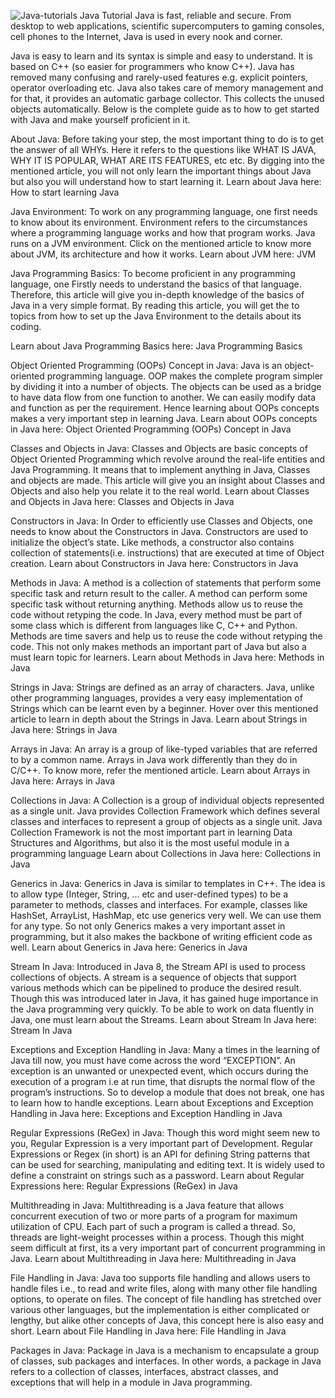 ![Java-tutorials](https://user-images.githubusercontent.com/88024587/181794897-97cf84e2-3355-41de-9a4e-cc08843406f9.png)
 Java Tutorial
Java is fast, reliable and secure. From desktop to web applications, scientific supercomputers to gaming consoles, cell phones to the Internet, Java is used in every nook and corner.

Java is easy to learn and its syntax is simple and easy to understand. It is based on C++ (so easier for programmers who know C++). Java has removed many confusing and rarely-used features e.g. explicit pointers, operator overloading etc. Java also takes care of memory management and for that, it provides an automatic garbage collector. This collects the unused objects automatically.
Below is the complete guide as to how to get started with Java and make yourself proficient in it.



About Java: Before taking your step, the most important thing to do is to get the answer of all WHYs. Here it refers to the questions like WHAT IS JAVA, WHY IT IS POPULAR, WHAT ARE ITS FEATURES, etc etc. By digging into the mentioned article, you will not only learn the important things about Java but also you will understand how to start learning it.
Learn about Java here: How to start learning Java

Java Environment: To work on any programming language, one first needs to know about its environment. Environment refers to the circumstances where a programming language works and how that program works. Java runs on a JVM environment. Click on the mentioned article to know more about JVM, its architecture and how it works.
Learn about JVM here: JVM

Java Programming Basics: To become proficient in any programming language, one Firstly needs to understand the basics of that language. Therefore, this article will give you in-depth knowledge of the basics of Java in a very simple format.
By reading this article, you will get the to topics from how to set up the Java Environment to the details about its coding.

Learn about Java Programming Basics here: Java Programming Basics

Object Oriented Programming (OOPs) Concept in Java: Java is an object-oriented programming language. OOP makes the complete program simpler by dividing it into a number of objects. The objects can be used as a bridge to have data flow from one function to another. We can easily modify data and function as per the requirement. Hence learning about OOPs concepts makes a very important step in learning Java.
Learn about OOPs concepts in Java here: Object Oriented Programming (OOPs) Concept in Java

Classes and Objects in Java: Classes and Objects are basic concepts of Object Oriented Programming which revolve around the real-life entities and Java Programming. It means that to implement anything in Java, Classes and objects are made. This article will give you an insight about Classes and Objects and also help you relate it to the real world.
Learn about Classes and Objects in Java here: Classes and Objects in Java

Constructors in Java: In Order to efficiently use Classes and Objects, one needs to know about the Constructors in Java. Constructors are used to initialize the object’s state. Like methods, a constructor also contains collection of statements(i.e. instructions) that are executed at time of Object creation.
Learn about Constructors in Java here: Constructors in Java

Methods in Java: A method is a collection of statements that perform some specific task and return result to the caller. A method can perform some specific task without returning anything. Methods allow us to reuse the code without retyping the code. In Java, every method must be part of some class which is different from languages like C, C++ and Python. Methods are time savers and help us to reuse the code without retyping the code. This not only makes methods an important part of Java but also a must learn topic for learners.
Learn about Methods in Java here: Methods in Java

Strings in Java: Strings are defined as an array of characters. Java, unlike other programming languages, provides a very easy implementation of Strings which can be learnt even by a beginner. Hover over this mentioned article to learn in depth about the Strings in Java.
Learn about Strings in Java here: Strings in Java

Arrays in Java: An array is a group of like-typed variables that are referred to by a common name. Arrays in Java work differently than they do in C/C++. To know more, refer the mentioned article.
Learn about Arrays in Java here: Arrays in Java

Collections in Java: A Collection is a group of individual objects represented as a single unit. Java provides Collection Framework which defines several classes and interfaces to represent a group of objects as a single unit. Java Collection Framework is not the most important part in learning Data Structures and Algorithms, but also it is the most useful module in a programming language
Learn about Collections in Java here: Collections in Java

Generics in Java: Generics in Java is similar to templates in C++. The idea is to allow type (Integer, String, … etc and user-defined types) to be a parameter to methods, classes and interfaces. For example, classes like HashSet, ArrayList, HashMap, etc use generics very well. We can use them for any type. So not only Generics makes a very important asset in programming, but it also makes the backbone of writing efficient code as well.
Learn about Generics in Java here: Generics in Java

Stream In Java: Introduced in Java 8, the Stream API is used to process collections of objects. A stream is a sequence of objects that support various methods which can be pipelined to produce the desired result. Though this was introduced later in Java, it has gained huge importance in the Java programming very quickly. To be able to work on data fluently in Java, one must learn about the Streams.
Learn about Stream In Java here: Stream In Java

Exceptions and Exception Handling in Java: Many a times in the learning of Java till now, you must have come across the word “EXCEPTION”. An exception is an unwanted or unexpected event, which occurs during the execution of a program i.e at run time, that disrupts the normal flow of the program’s instructions. So to develop a module that does not break, one has to learn how to handle exceptions.
Learn about Exceptions and Exception Handling in Java here: Exceptions and Exception Handling in Java

Regular Expressions (ReGex) in Java: Though this word might seem new to you, Regular Expression is a very important part of Development. Regular Expressions or Regex (in short) is an API for defining String patterns that can be used for searching, manipulating and editing text. It is widely used to define a constraint on strings such as a password.
Learn about Regular Expressions here: Regular Expressions (ReGex) in Java

Multithreading in Java: Multithreading is a Java feature that allows concurrent execution of two or more parts of a program for maximum utilization of CPU. Each part of such a program is called a thread. So, threads are light-weight processes within a process. Though this might seem difficult at first, its a very important part of concurrent programming in Java.
Learn about Multithreading in Java here: Multithreading in Java

File Handling in Java: Java too supports file handling and allows users to handle files i.e., to read and write files, along with many other file handling options, to operate on files. The concept of file handling has stretched over various other languages, but the implementation is either complicated or lengthy, but alike other concepts of Java, this concept here is also easy and short.
Learn about File Handling in Java here: File Handling in Java

Packages in Java: Package in Java is a mechanism to encapsulate a group of classes, sub packages and interfaces. In other words, a package in Java refers to a collection of classes, interfaces, abstract classes, and exceptions that will help in a module in Java programming.
